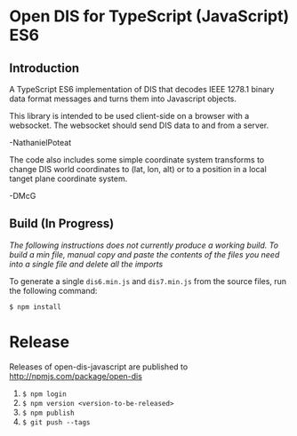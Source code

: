 # Open DIS for TypeScript (JavaScript) ES6

## Introduction

A TypeScript ES6 implementation of DIS that decodes IEEE 1278.1
binary data format messages and turns them into Javascript
objects.

This library is intended to be used client-side on a browser
with a websocket. The websocket should send DIS data to and from
a server.

-NathanielPoteat

The code also includes some simple coordinate system transforms
to change DIS world coordinates to (lat, lon, alt) or to a
position in a local tanget plane coordinate system. 

-DMcG

## Build (In Progress)

*The following instructions does not currently produce a working build. To build a min file, manual copy and paste the contents of the files you need into a single file and delete all the imports*

To generate a single `dis6.min.js` and `dis7.min.js` from the source files, run the following command:

`$ npm install`

# Release

Releases of open-dis-javascript are published to http://npmjs.com/package/open-dis

1. `$ npm login`
1. `$ npm version <version-to-be-released>`
1. `$ npm publish`
1. `$ git push --tags`
